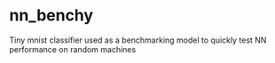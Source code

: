 # nn_benchy

Tiny mnist classifier used as a benchmarking model to quickly test NN performance on random machines
